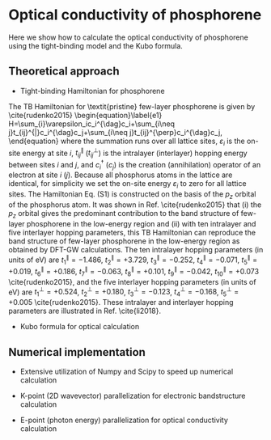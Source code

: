 # Optical conductivity of phosphorene

Here we show how to calculate the optical conductivity of phosphorene using the tight-binding model and the Kubo formula.

## Theoretical approach

- Tight-binding Hamiltonian for phosphorene

The TB Hamiltonian for \textit{pristine} few-layer phosphorene is given by \cite{rudenko2015}
\begin{equation}\label{e1}
H=\sum_{i}\varepsilon_ic_i^{\dag}c_i+\sum_{i\neq j}t_{ij}^{\|}c_i^{\dag}c_j+\sum_{i\neq j}t_{ij}^{\perp}c_i^{\dag}c_j,
\end{equation}
where the summation runs over all lattice sites, $\varepsilon_i$ is the on-site energy at site $i$, $t_{ij}^{\|}$ ($t_{ij}^{\perp}$) is the intralayer (interlayer) hopping energy between sites $i$ and $j$, and $c_i^{\dag}$ ($c_j$) is the creation (annihilation) operator of an electron at site $i$ ($j$). Because all phosphorus atoms in the lattice are identical, for simplicity we set the on-site energy $\varepsilon_i$ to zero for all lattice sites. The Hamiltonian Eq. (S1) is constructed on the basis of the $p_z$ orbital of the phosphorus atom. It was shown in Ref. \cite{rudenko2015} that (i) the $p_z$ orbital gives the predominant contribution to the band structure of few-layer phosphorene in the low-energy region and (ii) with ten intralayer and five interlayer hopping parameters, this TB Hamiltonian can reproduce the band structure of few-layer phosphorene in the low-energy region as obtained by DFT-GW calculations. The ten intralayer hopping parameters (in units of eV) are $t_{1}^{\|}=-1.486$, $t_{2}^{\|}=+3.729$, $t_{3}^{\|}=-0.252$, $t_{4}^{\|}=-0.071$, $t_{5}^{\|}=+0.019$, $t_{6}^{\|}=+0.186$, $t_{7}^{\|}=-0.063$, $t_{8}^{\|}=+0.101$, $t_{9}^{\|}=-0.042$, $t_{10}^{\|}=+0.073$ \cite{rudenko2015}, and the five interlayer hopping parameters (in units of eV) are $t_{1}^{\perp}=+0.524$, $t_{2}^{\perp}=+0.180$, $t_{3}^{\perp}=-0.123$, $t_{4}^{\perp}=-0.168$, $t_{5}^{\perp}=+0.005$ \cite{rudenko2015}. These intralayer and interlayer hopping parameters are illustrated in Ref. \cite{li2018}.

- Kubo formula for optical calculation

## Numerical implementation

- Extensive utilization of Numpy and Scipy to speed up numerical calculation

- K-point (2D wavevector) parallelization for electronic bandstructure calculation

- E-point (photon energy) parallelization for optical conductivity calculation